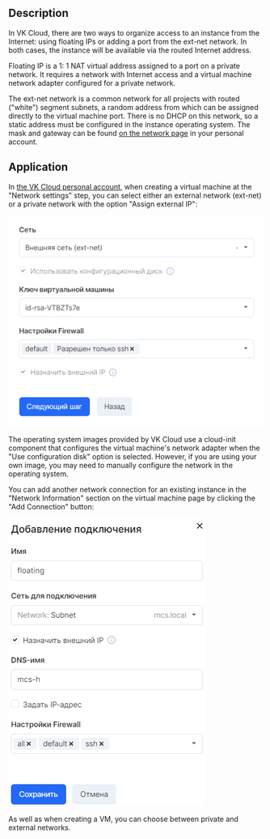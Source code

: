 ## Description

In VK Cloud, there are two ways to organize access to an instance from the Internet: using floating IPs or adding a port from the ext-net network. In both cases, the instance will be available via the routed Internet address.

Floating IP is a 1: 1 NAT virtual address assigned to a port on a private network. It requires a network with Internet access and a virtual machine network adapter configured for a private network.

The ext-net network is a common network for all projects with routed ("white") segment subnets, a random address from which can be assigned directly to the virtual machine port. There is no DHCP on this network, so a static address must be configured in the instance operating system. The mask and gateway can be found [on the network page](https://mcs.mail.ru/app/services/server/network/edit/298117ae-3fa4-4109-9e08-8be5602be5a2/subnets/) in your personal account.

## Application

In [the VK Cloud personal account,](https://mcs.mail.ru/app/services/infra/routers/) when creating a virtual machine at the "Network settings" step, you can select either an external network (ext-net) or a private network with the option "Assign external IP":

![](./assets/1599510590002-1599510590002.png)

The operating system images provided by VK Cloud use a cloud-init component that configures the virtual machine's network adapter when the "Use configuration disk" option is selected. However, if you are using your own image, you may need to manually configure the network in the operating system.

You can add another network connection for an existing instance in the "Network Information" section on the virtual machine page by clicking the "Add Connection" button:

![](./assets/1599511121417-1599511121417.png)

As well as when creating a VM, you can choose between private and external networks.
